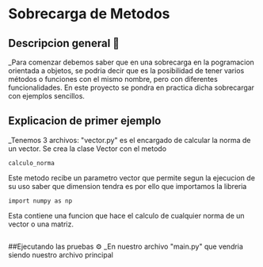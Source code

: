 # Sobrecarga de Metodos 
## Descripcion general 🚀
_Para comenzar debemos saber que en una sobrecarga en la pogramacion orientada a objetos, se podria decir que es la posibilidad de tener varios métodos o funciones con el mismo nombre, pero con diferentes funcionalidades. En este proyecto se pondra en practica dicha sobrecargar con ejemplos sencillos. 
## Explicacion de primer ejemplo
_Tenemos 3 archivos: "vector.py" es el encargado de calcular la norma de un vector. Se crea la clase Vector con el metodo
```
calculo_norma
```

Este metodo recibe un parametro vector que permite segun la ejecucion de su uso saber que dimension tendra es por ello que importamos la libreria
```
import numpy as np
```

Esta contiene una funcion que hace el calculo de cualquier norma de un vector o una matriz.
```np.linalg.norm()
```



##Ejecutando las pruebas ⚙️
_En nuestro archivo "main.py" que vendria siendo nuestro archivo principal 


